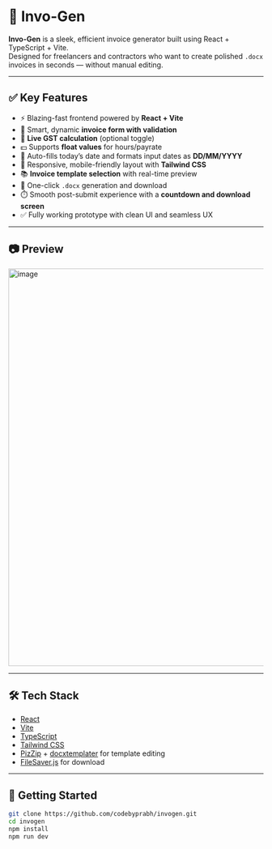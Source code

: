 # 🧾 Invo-Gen

**Invo-Gen** is a sleek, efficient invoice generator built using React + TypeScript + Vite.  
Designed for freelancers and contractors who want to create polished `.docx` invoices in seconds — without manual editing.

---

## ✅ Key Features

- ⚡ Blazing-fast frontend powered by **React + Vite**
- 🧾 Smart, dynamic **invoice form with validation**
- 🎯 **Live GST calculation** (optional toggle)
- 💵 Supports **float values** for hours/payrate
- 📅 Auto-fills today’s date and formats input dates as **DD/MM/YYYY**
- 🎨 Responsive, mobile-friendly layout with **Tailwind CSS**
- 📚 **Invoice template selection** with real-time preview
- 💾 One-click `.docx` generation and download
- ⏱️ Smooth post-submit experience with a **countdown and download screen**
- ✅ Fully working prototype with clean UI and seamless UX

---

## 📷 Preview

<img width="1467" height="785" alt="image" src="https://github.com/user-attachments/assets/b766c3e1-c463-485d-9e13-70bc78a0e86f" />


---

## 🛠 Tech Stack

- [React](https://reactjs.org/)
- [Vite](https://vitejs.dev/)
- [TypeScript](https://www.typescriptlang.org/)
- [Tailwind CSS](https://tailwindcss.com/)
- [PizZip](https://github.com/Stuk/jszip) + [docxtemplater](https://docxtemplater.com/) for template editing
- [FileSaver.js](https://github.com/eligrey/FileSaver.js) for download

---

## 🚀 Getting Started

```bash
git clone https://github.com/codebyprabh/invogen.git
cd invogen
npm install
npm run dev
